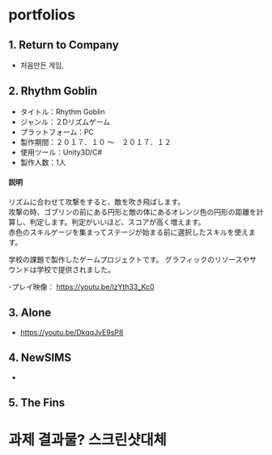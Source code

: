# portfolios

## 1. Return to Company
 - 처음만든 게임, 

## 2. Rhythm Goblin
- タイトル：Rhythm Goblin
- ジャンル：２Dリズムゲーム
- プラットフォーム：PC
- 製作期間：２０１７．１０ ～　２０１７．１２
- 使用ツール：Unity3D/C#
- 製作人数：1人

#### 説明 
リズムに合わせて攻撃をすると、敵を吹き飛ばします。</br>
攻撃の時、ゴブリンの前にある円形と敵の体にあるオレンジ色の円形の距離を計算し、判定します。判定がいいほど、スコアが高く増えます。</br>
赤色のスキルゲージを集まってステージが始まる前に選択したスキルを使えます。</br>


学校の課題で製作したゲームプロジェクトです。
グラフィックのリソースやサウンドは学校で提供されました。

 -プレイ映像： https://youtu.be/lzYth33_Kc0
 
## 3. Alone
- https://youtu.be/DkqqJvE9sP8
 
## 4. NewSIMS
- 

## 5. The Fins


# 과제 결과물? 스크린샷대체 

## 
